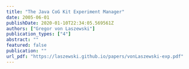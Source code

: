 ```yaml
---
title: "The Java CoG Kit Experiment Manager"
date: 2005-06-01
publishDate: 2020-01-10T22:34:05.569561Z
authors: ["Gregor von Laszewski"]
publication_types: ["4"]
abstract: ""
featured: false
publication: ""
url_pdf: "https://laszewski.github.io/papers/vonLaszewski-exp.pdf"
---
```


